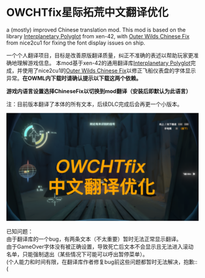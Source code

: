# OWCHTfix星际拓荒中文翻译优化
a (mostly) improved Chinese translation mod.
This mod is based on the library [Interplanetary Polyglot](https://github.com/xen-42/outer-wilds-localization-utility) from xen-42, with [Outer Wilds Chinese Fix](https://github.com/nice2cu1/OuterWildFixFont) from nice2cu1 for fixing the font display issues on ship.

一个个人翻译项目，目标是改善原版翻译质量，纠正不准确的表述以帮助玩家更准确地理解游戏信息。
本mod基于xen-42的通用翻译库[Interplanetary Polyglot](https://github.com/xen-42/outer-wilds-localization-utility)完成，并使用了nice2cu1的[Outer Wilds Chinese Fix](https://github.com/nice2cu1/OuterWildFixFont)以修正飞船仪表盘的字体显示异常。**在OWML内下载时请确认提示以下载这两个依赖。**

**游戏内语言设置选择ChineseFix以切换到mod翻译（安装后即默认为此语言）**

注：目前版本翻译了本体的所有文本，后续DLC完成后会再更一个小版本。

![classic](img/pic.png)

已知问题：  
由于翻译库的一个bug，有两条文本（不太重要）暂时无法正常显示翻译。  
由于GameOver字体没有被正确设置，导致死亡后文本不会显示且无法进入滚动名单，只能强制退出（某些情况下可能可以呼出暂停菜单）。   
(个人能力和时间有限，在翻译库作者修复bug前这些问题都暂时无法解决，抱歉::(
